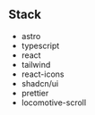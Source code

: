 ## Stack

- astro
- typescript
- react
- tailwind
- react-icons
- shadcn/ui
- prettier
- locomotive-scroll